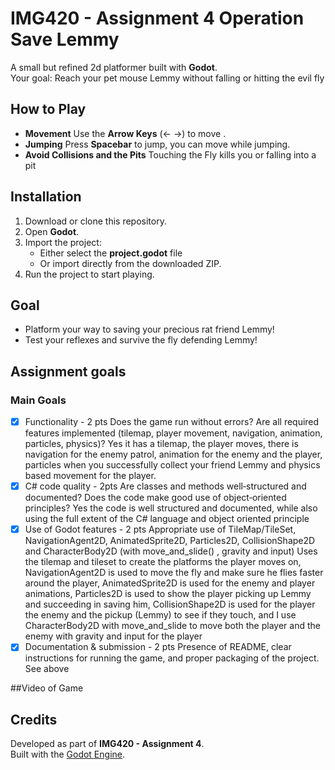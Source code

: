 # IMG420 - Assignment 4 Operation Save Lemmy 

A small but refined 2d platformer built with **Godot**.  
Your goal: Reach your pet mouse Lemmy without falling or hitting the evil fly  



## How to Play  
- **Movement** Use the **Arrow Keys** (← →) to move .  
- **Jumping**  Press **Spacebar** to jump, you can move while jumping.  
- **Avoid Collisions and the Pits**  Touching the Fly kills you or falling into a pit 

## Installation  
1. Download or clone this repository.  
2. Open **Godot**.  
3. Import the project:  
   - Either select the **project.godot** file  
   - Or import directly from the downloaded ZIP.  
4. Run the project to start playing.  


## Goal  
- Platform your way to saving your precious rat friend Lemmy!  
- Test your reflexes and survive the fly defending Lemmy!  

## Assignment goals 
### Main Goals
- [x] Functionality - 2 pts Does the game run without errors? Are all required features implemented
(tilemap, player movement, navigation, animation, particles, physics)? Yes it has a tilemap, the player moves, there is navigation for the enemy patrol, animation for the enemy and the player, particles when you successfully collect your friend Lemmy and physics based movement for the player.
- [x] C# code quality - 2pts Are classes and methods well‑structured and documented? Does the code
make good use of object‑oriented principles? Yes the code is well structured and documented, while also using the full extent of the C# language and object oriented principle
- [x] Use of Godot features - 2 pts Appropriate use of TileMap/TileSet, NavigationAgent2D, AnimatedSprite2D, Particles2D, CollisionShape2D and CharacterBody2D (with move_and_slide() , gravity and input) Uses the tilemap and tileset to create the platforms the player moves on, NavigationAgent2D is used to move the fly and make sure he flies faster around the player, AnimatedSprite2D is used for the enemy and player animations, Particles2D is used to show the player picking up Lemmy and succeeding in saving him, CollisionShape2D is used for the player the enemy and the pickup (Lemmy) to see if they touch, and I use CharacterBody2D with move_and_slide to move both the player and the enemy with gravity and input for the player 
- [x] Documentation & submission - 2 pts Presence of README, clear instructions for running the game, and proper packaging of the project. See above

##Video of Game

## Credits  
Developed as part of **IMG420 - Assignment 4**.  
Built with the [Godot Engine](https://godotengine.org/).  
